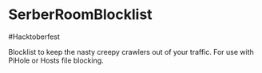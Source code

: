 # SerberRoomBlocklist

#Hacktoberfest

Blocklist to keep the nasty creepy crawlers out of your traffic. For use with PiHole or Hosts file blocking. 
